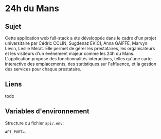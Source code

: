 # 24h du Mans

## Sujet

Cette application web full-stack a été développée dans le cadre d'un projet universitaire par Cédric COLIN, Sugdenaz EKICI, Anna GAIFFE, Marvyn Levin, Leslie Mérat. Elle permet de gérer les prestataires, les organisateurs et les visiteurs d'un événement majeur comme les 24h du Mans. L'application propose des fonctionnalités interactives, telles qu'une carte interactive des emplacements, des statistiques sur l'affluence, et la gestion des services pour chaque prestataire.

## Liens

todo

## Variables d'environnement

Structure du fichier `api/.env`:
```dotenv
API_PORT=...
```
